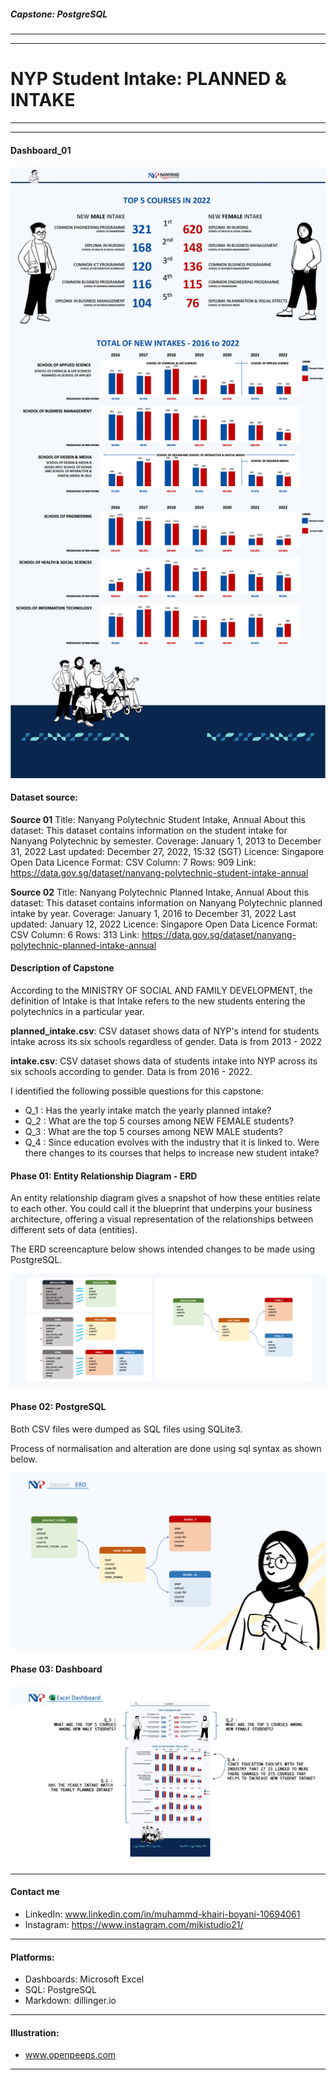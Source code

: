 ##### Capstone: PostgreSQL
---
---
# NYP Student Intake: **PLANNED & INTAKE**

---
---
#### Dashboard_01
![Dashboard_01](NYP_intake_dashboard.png)

#### Dataset source:
**Source 01**
Title: Nanyang Polytechnic Student Intake, Annual
About this dataset: This dataset contains information on the student intake for Nanyang Polytechnic by semester.
Coverage: January 1, 2013 to December 31, 2022
Last updated: December 27, 2022, 15:32 (SGT)
Licence: Singapore Open Data Licence
Format: CSV
Column: 7
Rows: 909
Link: https://data.gov.sg/dataset/nanyang-polytechnic-student-intake-annual

**Source 02**
Title: Nanyang Polytechnic Planned Intake, Annual
About this dataset: This dataset contains information on Nanyang Polytechnic planned intake by year.
Coverage: January 1, 2016 to December 31, 2022
Last updated: January 12, 2022
Licence: Singapore Open Data Licence
Format: CSV
Column: 6
Rows: 313
Link: https://data.gov.sg/dataset/nanyang-polytechnic-planned-intake-annual

#### Description of Capstone
According to the MINISTRY OF SOCIAL AND FAMILY DEVELOPMENT, the definition of Intake is that Intake refers to the new students entering the polytechnics in a particular year.

**planned_intake.csv**: CSV dataset shows data of NYP's intend for students intake across its six schools regardless of gender. Data is from 2013 - 2022

**intake.csv**: CSV dataset shows data of students intake into NYP across its six schools according to gender. Data is from 2016 - 2022.

I identified the following possible questions for this capstone:
- Q_1 : Has the yearly intake match the yearly planned intake?
- Q_2 : What are the top 5 courses among NEW FEMALE students?
- Q_3 : What are the top 5 courses among NEW MALE students?
- Q_4 : Since education evolves with the industry that it is linked to. Were there changes to its courses that helps to increase new student intake?

#### Phase 01: Entity Relationship Diagram - ERD
An entity relationship diagram gives a snapshot of how these entities relate to each other. You could call it the blueprint that underpins your business architecture, offering a visual representation of the relationships between different sets of data (entities).

The ERD screencapture below shows intended changes to be made using PostgreSQL.

![ERD](ERD.jpg)

#### Phase 02: PostgreSQL
Both CSV files were dumped as SQL files using SQLite3.

Process of normalisation and alteration are done using sql syntax as shown below.

![ERD_dataset](IMG_dataset_erd.jpg)

#### Phase 03: Dashboard

![Explanation_of_dashboard](IMG_dashboard_present.jpg)

---

#### Contact me
- LinkedIn: www.linkedin.com/in/muhammd-khairi-boyani-10694061
- Instagram: https://www.instagram.com/mikistudio21/

---
#### Platforms:
- Dashboards: Microsoft Excel
- SQL: PostgreSQL
- Markdown: dillinger.io

---
#### Illustration:
- www.openpeeps.com

---
